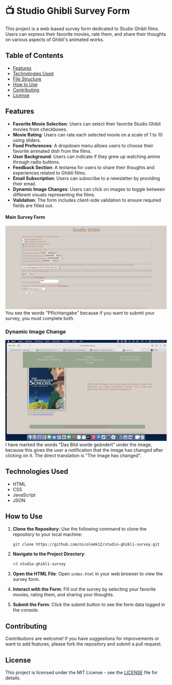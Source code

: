 # 📺 Studio Ghibli Survey Form

This project is a web-based survey form dedicated to Studio Ghibli films. Users can express their favorite movies, rate them, and share their thoughts on various aspects of Ghibli's animated works.

## Table of Contents
- [Features](#features)
- [Technologies Used](#technologies-used)
- [File Structure](#file-structure)
- [How to Use](#how-to-use)
- [Contributing](#contributing)
- [License](#license)

## Features

- **Favorite Movie Selection**: Users can select their favorite Studio Ghibli movies from checkboxes.
- **Movie Rating**: Users can rate each selected movie on a scale of 1 to 10 using sliders.
- **Food Preferences**: A dropdown menu allows users to choose their favorite animated dish from the films.
- **User Background**: Users can indicate if they grew up watching anime through radio buttons.
- **Feedback Section**: A textarea for users to share their thoughts and experiences related to Ghibli films.
- **Email Subscription**: Users can subscribe to a newsletter by providing their email.
- **Dynamic Image Changes**: Users can click on images to toggle between different visuals representing the films.
- **Validation**: The form includes client-side validation to ensure required fields are filled out.

#### Main Survey Form
![App Screenshot](image/app-screenshot1.png)
You see the words "Pflichtangabe" because if you want to submit your survey, you must complete both.

### Dynamic Image Change
![App Screenshot](image/app-screenshot2.png)
I have marked the words "Das Bild wurde geändert" under the image, because this gives the user a notification that the image has changed after clicking on it. The direct translation is "The image has changed".

## Technologies Used

- HTML
- CSS
- JavaScript
- JSON

## How to Use

1. **Clone the Repository**: Use the following command to clone the repository to your local machine:

    ```bash
    git clone https://github.com/nicolemk12/studio-ghibli-survey.git
    ```

2. **Navigate to the Project Directory**:

    ```bash
    cd studio-ghibli-survey
    ```

3. **Open the HTML File**: Open `index.html` in your web browser to view the survey form.

4. **Interact with the Form**: Fill out the survey by selecting your favorite movies, rating them, and sharing your thoughts. 

5. **Submit the Form**: Click the submit button to see the form data logged in the console.

## Contributing

Contributions are welcome! If you have suggestions for improvements or want to add features, please fork the repository and submit a pull request.

## License

This project is licensed under the MIT License - see the [LICENSE](LICENSE) file for details.


